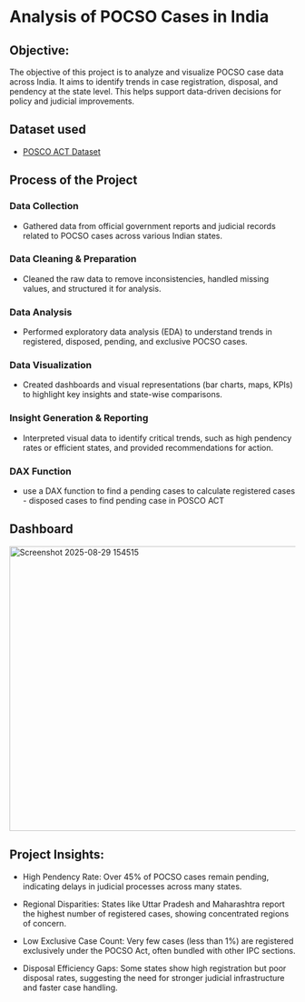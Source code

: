 # Analysis of POCSO Cases in India

## Objective:
The objective of this project is to analyze and visualize POCSO case data across India. It aims to identify trends in case registration, disposal, and pendency at the state level. This helps support data-driven decisions for policy and judicial improvements.


## Dataset used
- <a href="https://github.com/sakthi-0824/Power-BI-Dashboard/blob/main/POSCO%20ACT%20in%20India.csv">POSCO ACT Dataset</a>

## Process of the Project

### Data Collection
- Gathered data from official government reports and judicial records related to POCSO cases across various Indian states.

### Data Cleaning & Preparation
- Cleaned the raw data to remove inconsistencies, handled missing values, and structured it for analysis.

### Data Analysis
- Performed exploratory data analysis (EDA) to understand trends in registered, disposed, pending, and exclusive POCSO cases.

### Data Visualization
- Created dashboards and visual representations (bar charts, maps, KPIs) to highlight key insights and state-wise comparisons.

### Insight Generation & Reporting
- Interpreted visual data to identify critical trends, such as high pendency rates or efficient states, and provided recommendations for action.

### DAX Function
- use a DAX function to find a pending cases to calculate registered cases - disposed cases to find pending case in POSCO ACT

## Dashboard
<img width="914" height="501" alt="Screenshot 2025-08-29 154515" src="https://github.com/user-attachments/assets/c32c16a0-f957-4267-9074-db07fbc7df5f" />

## Project Insights:

- High Pendency Rate: Over 45% of POCSO cases remain pending, indicating delays in judicial processes across many states.

- Regional Disparities: States like Uttar Pradesh and Maharashtra report the highest number of registered cases, showing concentrated regions of concern.

- Low Exclusive Case Count: Very few cases (less than 1%) are registered exclusively under the POCSO Act, often bundled with other IPC sections.

- Disposal Efficiency Gaps: Some states show high registration but poor disposal rates, suggesting the need for stronger judicial infrastructure and faster case handling.
